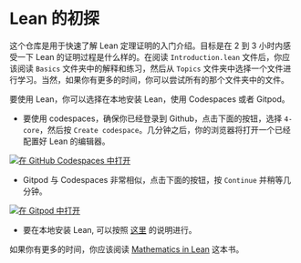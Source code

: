 # Lean 的初探

这个仓库是用于快速了解 Lean 定理证明的入门介绍。目标是在 2 到 3 小时内感受一下 Lean 的证明过程是什么样的。在阅读 `Introduction.lean` 文件后，你应该阅读 `Basics` 文件夹中的解释和练习，然后从 `Topics` 文件夹中选择一个文件进行学习。当然，如果你有更多的时间，你可以尝试所有的那个文件夹中的文件。

要使用 Lean，你可以选择在本地安装 Lean，使用 Codespaces 或者 Gitpod。

* 要使用 codespaces，确保你已经登录到 Github，点击下面的按钮，选择 `4-core`，然后按 `Create codespace`。几分钟之后，你的浏览器将打开一个已经配置好 Lean 的编辑器。

[![在 GitHub Codespaces 中打开](https://github.com/codespaces/badge.svg)](https://codespaces.new/PatrickMassot/GlimpseOfLean)

* Gitpod 与 Codespaces 非常相似，点击下面的按钮，按 `Continue` 并稍等几分钟。

[![在 Gitpod 中打开](https://gitpod.io/button/open-in-gitpod.svg)](https://gitpod.io/#https://github.com/PatrickMassot/GlimpseOfLean)
* 要在本地安装 Lean, 可以按照 [这里](https://leanprover-community.github.io/get_started.html) 的说明进行。

如果你有更多的时间，你应该阅读 [Mathematics in Lean](https://leanprover-community.github.io/mathematics_in_lean/) 这本书。